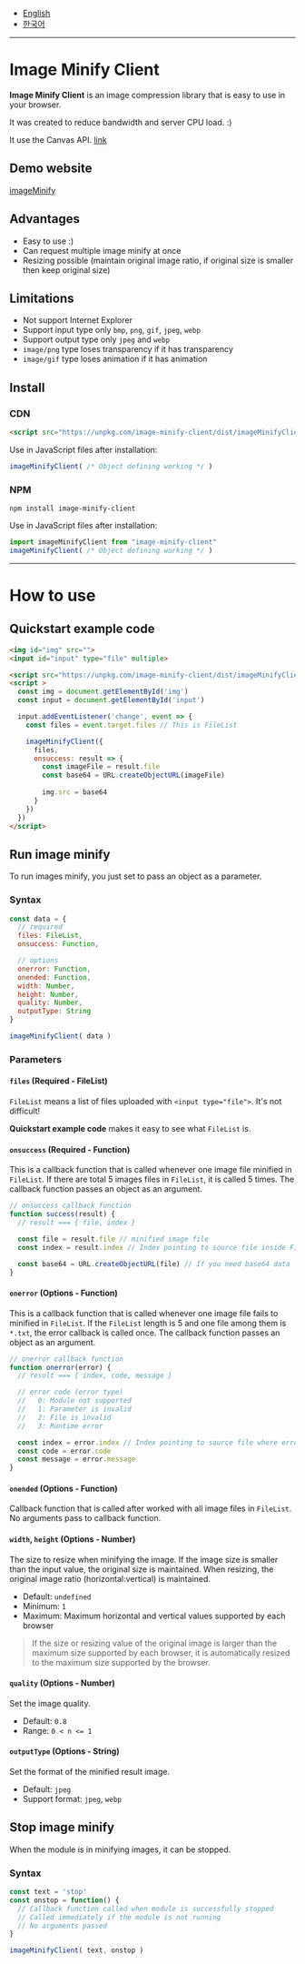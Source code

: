 - [English](https://github.com/niceplugin/image-minify-client)
- [한국어](https://github.com/niceplugin/image-minify-client/blob/main/readme.ko.md)

* * *

# Image Minify Client

**Image Minify Client** is an image compression library that is easy to use in your browser.

It was created to reduce bandwidth and server CPU load. :)

It use the Canvas API. [link](https://developer.mozilla.org/en-US/docs/Web/API/HTMLCanvasElement/toBlob)

## Demo website

[imageMinify](https://imageminify.com/)

## Advantages

- Easy to use :)
- Can request multiple image minify at once
- Resizing possible (maintain original image ratio, if original size is smaller then keep original size)

## Limitations

- Not support Internet Explorer
- Support input type only `bmp`, `png`, `gif`, `jpeg`, `webp`
- Support output type only `jpeg` and `webp`
- `image/png` type loses transparency if it has transparency
- `image/gif` type loses animation if it has animation

## Install

### CDN

```html
<script src="https://unpkg.com/image-minify-client/dist/imageMinifyClient.js"></script>
```
Use in JavaScript files after installation:
```js
imageMinifyClient( /* Object defining working */ )
```

### NPM

```shell
npm install image-minify-client
```
Use in JavaScript files after installation:
```js
import imageMinifyClient from "image-minify-client"
imageMinifyClient( /* Object defining working */ )
```

* * *

# How to use

## Quickstart example code

```html
<img id="img" src="">
<input id="input" type="file" multiple>

<script src="https://unpkg.com/image-minify-client/dist/imageMinifyClient.js"></script>
<script >
  const img = document.getElementById('img')
  const input = document.getElementById('input')

  input.addEventListener('change', event => {
    const files = event.target.files // This is FileList

    imageMinifyClient({
      files,
      onsuccess: result => {
        const imageFile = result.file
        const base64 = URL.createObjectURL(imageFile)
        
        img.src = base64
      }
    })
  })
</script>
```

## Run image minify

To run images minify, you just set to pass an object as a parameter.

### Syntax

```js
const data = {
  // required
  files: FileList,
  onsuccess: Function,

  // options
  onerror: Function,
  onended: Function,
  width: Number,
  height: Number,
  quality: Number,
  outputType: String
}

imageMinifyClient( data )
```

### Parameters

#### `files` (Required - FileList)

`FileList` means a list of files uploaded with `<input type="file">`.
It's not difficult!

**Quickstart example code** makes it easy to see what `FileList` is.

#### `onsuccess` (Required - Function)

This is a callback function that is called whenever one image file minified in `FileList`.
If there are total 5 images files in `FileList`, it is called 5 times.
The callback function passes an object as an argument.

```js
// onsuccess callback function
function success(result) {
  // result === { file, index }

  const file = result.file // minified image file
  const index = result.index // Index pointing to source file inside FileList

  const base64 = URL.createObjectURL(file) // If you need base64 data
}
```

#### `onerror` (Options - Function)

This is a callback function that is called whenever one image file fails to minified in `FileList`.
If the `FileList` length is 5 and one file among them is `*.txt`, the error callback is called once.
The callback function passes an object as an argument.

```js
// onerror callback function
function onerror(error) {
  // result === { index, code, message }

  // error code (error type)
  //   0: Module not supported
  //   1: Parameter is invalid
  //   2: File is invalid
  //   3: Runtime error

  const index = error.index // Index pointing to source file where error in the FileList
  const code = error.code
  const message = error.message
}
```

#### `onended` (Options - Function)

Callback function that is called after worked with all image files in `FileList`.
No arguments pass to callback function.

#### `width`, `height` (Options - Number)

The size to resize when minifying the image.
If the image size is smaller than the input value, the original size is maintained.
When resizing, the original image ratio (horizontal:vertical) is maintained.

- Default: `undefined`
- Minimum: `1`
- Maximum: Maximum horizontal and vertical values supported by each browser

> If the size or resizing value of the original image is larger than the maximum size supported by each browser, it is automatically resized to the maximum size supported by the browser.

#### `quality` (Options - Number)

Set the image quality.

- Default: `0.8`
- Range: `0 < n <= 1`

#### `outputType` (Options - String)

Set the format of the minified result image.

- Default: `jpeg`
- Support format: `jpeg`, `webp`

## Stop image minify

When the module is in minifying images, it can be stopped.

### Syntax

```js
const text = 'stop'
const onstop = function() {
  // Callback function called when module is successfully stopped
  // Called immediately if the module is not running
  // No arguments passed
}

imageMinifyClient( text, onstop )
```